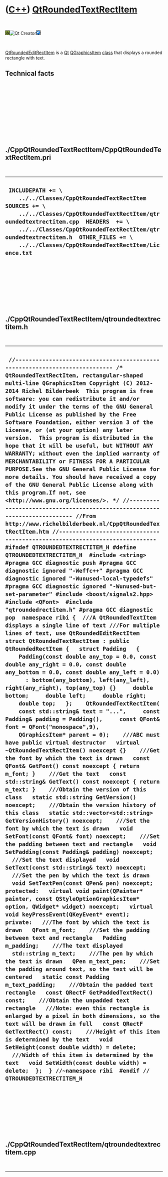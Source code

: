 
 

 

 

 

 

([C++](Cpp.md)) [QtRoundedTextRectItem](CppQtRoundedTextRectItem.md)
======================================================================

 

![Qt](PicQt.png)![Qt
Creator](PicQtCreator.png)![Lubuntu](PicLubuntu.png)

 

[QtRoundedEditRectItem](CppQtRoundedEditRectItem.md) is a
[Qt](CppQt.md) [QGraphicsItem](CppQGraphicsItem.md)
[class](CppClass.md) that displays a rounded rectangle with text.

Technical facts
---------------

 

 

 

 

 

 

./CppQtRoundedTextRectItem/CppQtRoundedTextRectItem.pri
-------------------------------------------------------

 

  --------------------------------------------------------------------------------------------------------------------------------------------------------------------------------------------------------------------------------------------------------------------------------------------------------------
  ` INCLUDEPATH += \     ../../Classes/CppQtRoundedTextRectItem  SOURCES += \     ../../Classes/CppQtRoundedTextRectItem/qtroundedtextrectitem.cpp  HEADERS  += \     ../../Classes/CppQtRoundedTextRectItem/qtroundedtextrectitem.h  OTHER_FILES += \     ../../Classes/CppQtRoundedTextRectItem/Licence.txt`
  --------------------------------------------------------------------------------------------------------------------------------------------------------------------------------------------------------------------------------------------------------------------------------------------------------------

 

 

 

 

 

./CppQtRoundedTextRectItem/qtroundedtextrectitem.h
--------------------------------------------------

 

  ---------------------------------------------------------------------------------------------------------------------------------------------------------------------------------------------------------------------------------------------------------------------------------------------------------------------------------------------------------------------------------------------------------------------------------------------------------------------------------------------------------------------------------------------------------------------------------------------------------------------------------------------------------------------------------------------------------------------------------------------------------------------------------------------------------------------------------------------------------------------------------------------------------------------------------------------------------------------------------------------------------------------------------------------------------------------------------------------------------------------------------------------------------------------------------------------------------------------------------------------------------------------------------------------------------------------------------------------------------------------------------------------------------------------------------------------------------------------------------------------------------------------------------------------------------------------------------------------------------------------------------------------------------------------------------------------------------------------------------------------------------------------------------------------------------------------------------------------------------------------------------------------------------------------------------------------------------------------------------------------------------------------------------------------------------------------------------------------------------------------------------------------------------------------------------------------------------------------------------------------------------------------------------------------------------------------------------------------------------------------------------------------------------------------------------------------------------------------------------------------------------------------------------------------------------------------------------------------------------------------------------------------------------------------------------------------------------------------------------------------------------------------------------------------------------------------------------------------------------------------------------------------------------------------------------------------------------------------------------------------------------------------------------------------------------------------------------------------------------------------------------------------------------------------------------------------------------------------------------------------------------------------------------------------------------------------------------------------------------------------------------------------------------------------------------------------------------------------------------------------------------------------------------------------------------------------------------------------------------------------------------------------------------------------------------------------------------------------------------------------------------------------------------------------------------------------------------------------------------------------------------------------------------------------------------------------------------------------------------------------------------------------------------------------------------------------------------------------------------------
  ` //--------------------------------------------------------------------------- /* QtRoundedTextRectItem, rectangular-shaped multi-line QGraphicsItem Copyright (C) 2012-2014 Richel Bilderbeek  This program is free software: you can redistribute it and/or modify it under the terms of the GNU General Public License as published by the Free Software Foundation, either version 3 of the License, or (at your option) any later version.  This program is distributed in the hope that it will be useful, but WITHOUT ANY WARRANTY; without even the implied warranty of MERCHANTABILITY or FITNESS FOR A PARTICULAR PURPOSE.See the GNU General Public License for more details. You should have received a copy of the GNU General Public License along with this program.If not, see <http://www.gnu.org/licenses/>. */ //--------------------------------------------------------------------------- //From http://www.richelbilderbeek.nl/CppQtRoundedTextRectItem.htm //--------------------------------------------------------------------------- #ifndef QTROUNDEDTEXTRECTITEM_H #define QTROUNDEDTEXTRECTITEM_H  #include <string>  #pragma GCC diagnostic push #pragma GCC diagnostic ignored "-Weffc++" #pragma GCC diagnostic ignored "-Wunused-local-typedefs" #pragma GCC diagnostic ignored "-Wunused-but-set-parameter" #include <boost/signals2.hpp>  #include <QFont>  #include "qtroundedrectitem.h" #pragma GCC diagnostic pop  namespace ribi {  ///A QtRoundedTextItem displays a single line of text ///For multiple lines of text, use QtRoundedEditRectItem struct QtRoundedTextRectItem : public QtRoundedRectItem {   struct Padding   {     Padding(const double any_top = 0.0, const double any_right = 0.0, const double any_bottom = 0.0, const double any_left = 0.0)       : bottom(any_bottom), left(any_left), right(any_right), top(any_top) {}     double bottom;     double left;     double right;     double top;   };    QtRoundedTextRectItem(     const std::string& text = "...",     const Padding& padding = Padding(),     const QFont& font = QFont("monospace",9),     QGraphicsItem* parent = 0);    ///ABC must have public virtual destructor   virtual ~QtRoundedTextRectItem() noexcept {}    ///Get the font by which the text is drawn   const QFont& GetFont() const noexcept { return m_font; }    ///Get the text   const std::string& GetText() const noexcept { return m_text; }    ///Obtain the version of this class   static std::string GetVersion() noexcept;    ///Obtain the version history of this class   static std::vector<std::string> GetVersionHistory() noexcept;    ///Set the font by which the text is drawn   void SetFont(const QFont& font) noexcept;    ///Set the padding between text and rectangle   void SetPadding(const Padding& padding) noexcept;    ///Set the text displayed   void SetText(const std::string& text) noexcept;    ///Set the pen by which the text is drawn   void SetTextPen(const QPen& pen) noexcept;  protected:   virtual void paint(QPainter* painter, const QStyleOptionGraphicsItem* option, QWidget* widget) noexcept;   virtual void keyPressEvent(QKeyEvent* event);  private:   ///The font by which the text is drawn   QFont m_font;    ///Set the padding between text and rectangle   Padding m_padding;    ///The text displayed   std::string m_text;    ///The pen by which the text is drawn   QPen m_text_pen;    ///Set the padding around text, so the text will be centered   static const Padding m_text_padding;    ///Obtain the padded text rectangle   const QRectF GetPaddedTextRect() const;    ///Obtain the unpadded text rectangle   ///Note: even this rectangle is enlarged by a pixel in both dimensions, so the text will be drawn in full   const QRectF GetTextRect() const;    ///Height of this item is determined by the text   void SetHeight(const double width) = delete;    ///Width of this item is determined by the text   void SetWidth(const double width) = delete;  };  } //~namespace ribi  #endif // QTROUNDEDTEXTRECTITEM_H`
  ---------------------------------------------------------------------------------------------------------------------------------------------------------------------------------------------------------------------------------------------------------------------------------------------------------------------------------------------------------------------------------------------------------------------------------------------------------------------------------------------------------------------------------------------------------------------------------------------------------------------------------------------------------------------------------------------------------------------------------------------------------------------------------------------------------------------------------------------------------------------------------------------------------------------------------------------------------------------------------------------------------------------------------------------------------------------------------------------------------------------------------------------------------------------------------------------------------------------------------------------------------------------------------------------------------------------------------------------------------------------------------------------------------------------------------------------------------------------------------------------------------------------------------------------------------------------------------------------------------------------------------------------------------------------------------------------------------------------------------------------------------------------------------------------------------------------------------------------------------------------------------------------------------------------------------------------------------------------------------------------------------------------------------------------------------------------------------------------------------------------------------------------------------------------------------------------------------------------------------------------------------------------------------------------------------------------------------------------------------------------------------------------------------------------------------------------------------------------------------------------------------------------------------------------------------------------------------------------------------------------------------------------------------------------------------------------------------------------------------------------------------------------------------------------------------------------------------------------------------------------------------------------------------------------------------------------------------------------------------------------------------------------------------------------------------------------------------------------------------------------------------------------------------------------------------------------------------------------------------------------------------------------------------------------------------------------------------------------------------------------------------------------------------------------------------------------------------------------------------------------------------------------------------------------------------------------------------------------------------------------------------------------------------------------------------------------------------------------------------------------------------------------------------------------------------------------------------------------------------------------------------------------------------------------------------------------------------------------------------------------------------------------------------------------------------------------------------------------------------------

 

 

 

 

 

./CppQtRoundedTextRectItem/qtroundedtextrectitem.cpp
----------------------------------------------------

 

  --------------------------------------------------------------------------------------------------------------------------------------------------------------------------------------------------------------------------------------------------------------------------------------------------------------------------------------------------------------------------------------------------------------------------------------------------------------------------------------------------------------------------------------------------------------------------------------------------------------------------------------------------------------------------------------------------------------------------------------------------------------------------------------------------------------------------------------------------------------------------------------------------------------------------------------------------------------------------------------------------------------------------------------------------------------------------------------------------------------------------------------------------------------------------------------------------------------------------------------------------------------------------------------------------------------------------------------------------------------------------------------------------------------------------------------------------------------------------------------------------------------------------------------------------------------------------------------------------------------------------------------------------------------------------------------------------------------------------------------------------------------------------------------------------------------------------------------------------------------------------------------------------------------------------------------------------------------------------------------------------------------------------------------------------------------------------------------------------------------------------------------------------------------------------------------------------------------------------------------------------------------------------------------------------------------------------------------------------------------------------------------------------------------------------------------------------------------------------------------------------------------------------------------------------------------------------------------------------------------------------------------------------------------------------------------------------------------------------------------------------------------------------------------------------------------------------------------------------------------------------------------------------------------------------------------------------------------------------------------------------------------------------------------------------------------------------------------------------------------------------------------------------------------------------------------------------------------------------------------------------------------------------------------------------------------------------------------------------------------------------------------------------------------------------------------------------------------------------------------------------------------------------------------------------------------------------------------------------------------------------------------------------------------------------------------------------------------------------------------------------------------------------------------------------------------------------------------------------------------------------------------------------------------------------------------------------------------------------------------------------------------------------------------------------------------------------------------------------------------------------------------------------------------------------------------------------------------------------------------------------------------------------------------------------------------------------------------------------------------------------------------------------------------------------------------------------------------------------------------------------------------------------------------------------------------------------------------------------------------------------------------------------------------------------------------------------------------------------------------------------------------------------------------------------------------------------------------------------------------------------------------------------------------------------------------------------------------------------------------------------------------------------------------------------------------------------------------------------------------------------------------------------------------------------------------------------------------------------------------------------------------------------------------------------------------------------------------------------------------------------------------------------------------------------------------------------------------------------------------------------------------------------------------------------------------------------------------------------------------------------------------------------------------------------------------------------------------------------------------------------------------------------------------------------------------------------------------------------------------------------------------------------------------------------------------------------------------------------------------------------------------------------------------------------------------------------------------------------------------------------------------------------------------------------------------------------------------------------------------------------------------------------------------------------------------------------------------------------------------------------------------------------------------------------------------------------------------------------------------------------------------------------------------------------------------------------------------------------------------------------
  ` //--------------------------------------------------------------------------- /* QtRoundedTextRectItem, rectangular-shaped multi-line QGraphicsItem Copyright (C) 2012-2014 Richel Bilderbeek  This program is free software: you can redistribute it and/or modify it under the terms of the GNU General Public License as published by the Free Software Foundation, either version 3 of the License, or (at your option) any later version.  This program is distributed in the hope that it will be useful, but WITHOUT ANY WARRANTY; without even the implied warranty of MERCHANTABILITY or FITNESS FOR A PARTICULAR PURPOSE.See the GNU General Public License for more details. You should have received a copy of the GNU General Public License along with this program.If not, see <http://www.gnu.org/licenses/>. */ //--------------------------------------------------------------------------- //From http://www.richelbilderbeek.nl/CppQtRoundedTextRectItem.htm //--------------------------------------------------------------------------- #pragma GCC diagnostic push #pragma GCC diagnostic ignored "-Weffc++" #pragma GCC diagnostic ignored "-Wunused-local-typedefs" #pragma GCC diagnostic ignored "-Wunused-but-set-parameter" #include "qtroundedtextrectitem.h"  #include <cassert> #include <sstream> #include <QBrush> #include <QFont> #include <QGraphicsScene> #include <QKeyEvent> #include <QInputDialog> #include <QPainter>  //#include "trace.h" #pragma GCC diagnostic pop  const ribi::QtRoundedTextRectItem::Padding ribi::QtRoundedTextRectItem::m_text_padding(3.0,0.0,0.0,3.0);  ribi::QtRoundedTextRectItem::QtRoundedTextRectItem(   const std::string& text,   const Padding& padding,   const QFont& font,   QGraphicsItem* parent)   : QtRoundedRectItem(parent),     m_font(font),     m_padding(padding),     m_text{}, //Empty std::string, as m_text must be set by SetText     m_text_pen{} {   this->setFlags(       QGraphicsItem::ItemIsFocusable     | QGraphicsItem::ItemIsMovable     | QGraphicsItem::ItemIsSelectable);    ///Obtain a white background   this->setBrush(QBrush(QColor(255,255,255)));    this->SetFont(font);   this->SetRadiusX(4.0);   this->SetRadiusY(4.0);   this->SetText(text);  }  const QRectF ribi::QtRoundedTextRectItem::GetPaddedTextRect() const {   return GetTextRect().adjusted(     -m_text_padding.left,     -m_text_padding.top,      m_text_padding.right,      m_text_padding.bottom); }  const QRectF ribi::QtRoundedTextRectItem::GetTextRect() const {   const double h = QFontMetricsF(m_font).height();   const double w = QFontMetricsF(m_font).width(m_text.c_str());   #ifdef _WIN32   //adjusted(0.0,0.0,2.0,0.0) works fine for 50% of the fonts supplied by Wine under native Lubuntu   //adjusted(0.0,0.0,3.0,0.0) works fine for 80% of the fonts supplied by Wine under native Lubuntu   return QRectF(-0.5 * w, -0.5 * h,w,h).adjusted(0.0,0.0,3.0,0.0);   #else   //adjusted(0.0,0.0,2.0,-1.0) works fine for 90% of the fonts under native Lubuntu   //adjusted(0.0,0.0,3.0,-1.0) works fine for 99% of the fonts under native Lubuntu   //adjusted(0.0,0.0,4.0,-1.0) works fine for all the fonts I've tried under native Lubuntu   return QRectF(-0.5 * w, -0.5 * h,w,h).adjusted(0.0,0.0,2.0,-1.0);   #endif }  std::string ribi::QtRoundedTextRectItem::GetVersion() noexcept {   return "1.3"; }  std::vector<std::string> ribi::QtRoundedTextRectItem::GetVersionHistory() noexcept {   return {     "2012-12-19: version 1.0: initial version",     "2012-12-20: version 1.1: added response to key press, text is displayed fully",     "2012-12-21: version 1.2: added debug drawing, text is displayed correctly to the pixel",     "2012-12-28: version 1.3: fixed incomplete displaying when using Wine",   }; }  void ribi::QtRoundedTextRectItem::keyPressEvent(QKeyEvent* event) {   switch (event->key())   {     case Qt::Key_F2:     {       bool ok = true;       const QString s = QInputDialog::getText(0,"Edit text","New text",QLineEdit::Normal,m_text.c_str(),&ok);       if (ok) SetText(s.toStdString());     }     break;   }   QtRoundedRectItem::keyPressEvent(event); }  void ribi::QtRoundedTextRectItem::paint(QPainter* painter, const QStyleOptionGraphicsItem* option, QWidget* widget) noexcept {   QtRoundedRectItem::paint(painter,option,widget);   painter->setFont(m_font);   //#define DISPLAY_DIFFERENT_RECTS_873658735672347834573985792   #ifdef  DISPLAY_DIFFERENT_RECTS_873658735672347834573985792   painter->setBrush(QBrush(QColor(255,0,0)));   painter->drawRect(this->GetPaddedTextRect());   painter->setBrush(QBrush(QColor(0,0,255)));   painter->drawRect(this->GetTextRect());   #endif   painter->setPen(m_text_pen);   painter->drawText(GetTextRect(),m_text.c_str()); }  #pragma GCC diagnostic push #pragma GCC diagnostic ignored "-Wunused-but-set-parameter" void ribi::QtRoundedTextRectItem::SetFont(const QFont& font) noexcept {   if (m_font != font)   {     m_font = font;     this->update();     //this->m_signal_item_has_updated(this);     //m_signal_request_scene_update();   } } #pragma GCC diagnostic pop  void ribi::QtRoundedTextRectItem::SetPadding(const Padding& padding) noexcept {   if ( padding.bottom != m_padding.bottom     || padding.left   != m_padding.left     || padding.right  != m_padding.right     || padding.top    != m_padding.top     )   {     m_padding = padding;     const QRectF text_rect = GetPaddedTextRect();     this->SetRoundedRect(       text_rect.adjusted(         -m_padding.left,         -m_padding.top,          m_padding.right,          m_padding.bottom),       this->GetRadiusX(),       this->GetRadiusY()     );     this->update();     //this->m_signal_item_has_updated(this);     //m_signal_request_scene_update();   } }  void ribi::QtRoundedTextRectItem::SetText(const std::string& text) noexcept {   if (text != m_text)   {     m_text = text;     const QRectF text_rect = GetPaddedTextRect();     this->SetRoundedRect(       text_rect.adjusted(         -m_padding.left,         -m_padding.top,          m_padding.right,          m_padding.bottom),       this->GetRadiusX(),       this->GetRadiusY()     );     this->update();     //this->m_signal_item_has_updated(this);     //m_signal_request_scene_update();   } }  void ribi::QtRoundedTextRectItem::SetTextPen(const QPen& pen) noexcept {   if (m_text_pen != pen)   {     m_text_pen = pen;     this->update();     //this->m_signal_item_has_updated(this);   } }`
  --------------------------------------------------------------------------------------------------------------------------------------------------------------------------------------------------------------------------------------------------------------------------------------------------------------------------------------------------------------------------------------------------------------------------------------------------------------------------------------------------------------------------------------------------------------------------------------------------------------------------------------------------------------------------------------------------------------------------------------------------------------------------------------------------------------------------------------------------------------------------------------------------------------------------------------------------------------------------------------------------------------------------------------------------------------------------------------------------------------------------------------------------------------------------------------------------------------------------------------------------------------------------------------------------------------------------------------------------------------------------------------------------------------------------------------------------------------------------------------------------------------------------------------------------------------------------------------------------------------------------------------------------------------------------------------------------------------------------------------------------------------------------------------------------------------------------------------------------------------------------------------------------------------------------------------------------------------------------------------------------------------------------------------------------------------------------------------------------------------------------------------------------------------------------------------------------------------------------------------------------------------------------------------------------------------------------------------------------------------------------------------------------------------------------------------------------------------------------------------------------------------------------------------------------------------------------------------------------------------------------------------------------------------------------------------------------------------------------------------------------------------------------------------------------------------------------------------------------------------------------------------------------------------------------------------------------------------------------------------------------------------------------------------------------------------------------------------------------------------------------------------------------------------------------------------------------------------------------------------------------------------------------------------------------------------------------------------------------------------------------------------------------------------------------------------------------------------------------------------------------------------------------------------------------------------------------------------------------------------------------------------------------------------------------------------------------------------------------------------------------------------------------------------------------------------------------------------------------------------------------------------------------------------------------------------------------------------------------------------------------------------------------------------------------------------------------------------------------------------------------------------------------------------------------------------------------------------------------------------------------------------------------------------------------------------------------------------------------------------------------------------------------------------------------------------------------------------------------------------------------------------------------------------------------------------------------------------------------------------------------------------------------------------------------------------------------------------------------------------------------------------------------------------------------------------------------------------------------------------------------------------------------------------------------------------------------------------------------------------------------------------------------------------------------------------------------------------------------------------------------------------------------------------------------------------------------------------------------------------------------------------------------------------------------------------------------------------------------------------------------------------------------------------------------------------------------------------------------------------------------------------------------------------------------------------------------------------------------------------------------------------------------------------------------------------------------------------------------------------------------------------------------------------------------------------------------------------------------------------------------------------------------------------------------------------------------------------------------------------------------------------------------------------------------------------------------------------------------------------------------------------------------------------------------------------------------------------------------------------------------------------------------------------------------------------------------------------------------------------------------------------------------------------------------------------------------------------------------------------------------------------------------------------------------------------------------------------------------------------------------

 

 

 

 

 

 

